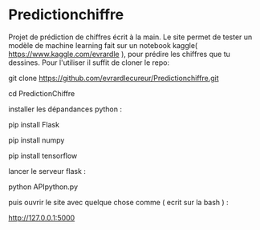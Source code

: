 # Predictionchiffre

Projet de prédiction de chiffres écrit à la main.
Le site permet de tester un modèle de machine learning fait sur un notebook kaggle( https://www.kaggle.com/evrardle ), pour prédire les chiffres que tu dessines.
Pour l'utiliser il suffit de cloner le repo: 

git clone https://github.com/evrardlecureur/Predictionchiffre.git  

cd PredictionChiffre

installer les dépandances python : 

pip install Flask

pip install numpy

pip install tensorflow

lancer le serveur flask : 
 
python APIpython.py

puis ouvrir le site avec quelque chose comme ( ecrit sur la bash ) :

http://127.0.0.1:5000

